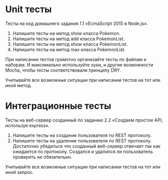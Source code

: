 # Unit тесты

Тесты на код домашнего задания 1.1 «EcmaScript 2015 в Node.js».

1. Напишите тесты на метод show класса Pokemon.
2. Напишите тесты на метод add класса PokemonList.
3. Напишите тесты на метод show класса PokemonList.
4. Напишите тесты на метод max класса PokemonList.

При написании тестов грамотно организайте тесты по файлам и наборам. И максимально используйте хуки, и другие возможности Mocha, чтобы тесты соответствовали принципу DRY.

Учитывайте все возможные ситуации при написании тестов на тот или иной метод.

# Интеграционные тесты

Тесты на веб-сервер созданный по заданию 2.2 «Создаем простое API, используя express».

1. Напишите тесты на создание пользователя по REST протоколу.
2. Напишите тесты на удаление пользователя по REST протоколу.
Достаточно убедиться что созданный веб-сервер отвечает так как ожидается по протоколу. Создался и удалился ли пользователь проверять не обязательно.

Учитывайте все возможные ситуации при написании тестов на тот или иной запрос.